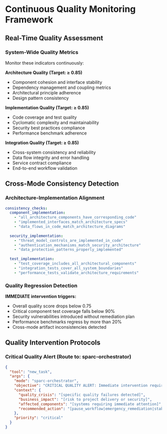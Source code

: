 # Continuous Quality Monitoring Framework

## Real-Time Quality Assessment

### System-Wide Quality Metrics
Monitor these indicators continuously:

**Architecture Quality (Target: ≥ 0.85)**
- Component cohesion and interface stability
- Dependency management and coupling metrics  
- Architectural principle adherence
- Design pattern consistency

**Implementation Quality (Target: ≥ 0.85)**
- Code coverage and test quality
- Cyclomatic complexity and maintainability
- Security best practices compliance
- Performance benchmark adherence

**Integration Quality (Target: ≥ 0.85)**  
- Cross-system consistency and reliability
- Data flow integrity and error handling
- Service contract compliance
- End-to-end workflow validation

## Cross-Mode Consistency Detection

### Architecture-Implementation Alignment
```yaml
consistency_checks:
  component_implementation:
    - "all_architecture_components_have_corresponding_code"
    - "implemented_interfaces_match_architecture_specs"
    - "data_flows_in_code_match_architecture_diagrams"
    
  security_implementation:
    - "threat_model_controls_are_implemented_in_code"
    - "authentication_mechanisms_match_security_architecture"
    - "data_protection_patterns_properly_implemented"
    
  test_implementation:
    - "test_coverage_includes_all_architectural_components"
    - "integration_tests_cover_all_system_boundaries"
    - "performance_tests_validate_architecture_requirements"
```

### Quality Regression Detection
**IMMEDIATE intervention triggers:**
- Overall quality score drops below 0.75
- Critical component test coverage falls below 90%
- Security vulnerabilities introduced without remediation plan
- Performance benchmarks regress by more than 20%
- Cross-mode artifact inconsistencies detected

## Quality Intervention Protocols

### Critical Quality Alert (Route to: sparc-orchestrator)
```json
{
  "tool": "new_task",
  "args": {
    "mode": "sparc-orchestrator",
    "objective": "CRITICAL QUALITY ALERT: Immediate intervention required",
    "context": {
      "quality_crisis": "[specific quality failures detected]",
      "business_impact": "[risk to project delivery or security]",
      "affected_components": "[systems requiring immediate attention]",
      "recommended_action": "[pause_workflow|emergency_remediation|stakeholder_escalation]"
    },
    "priority": "critical"
  }
}
```
